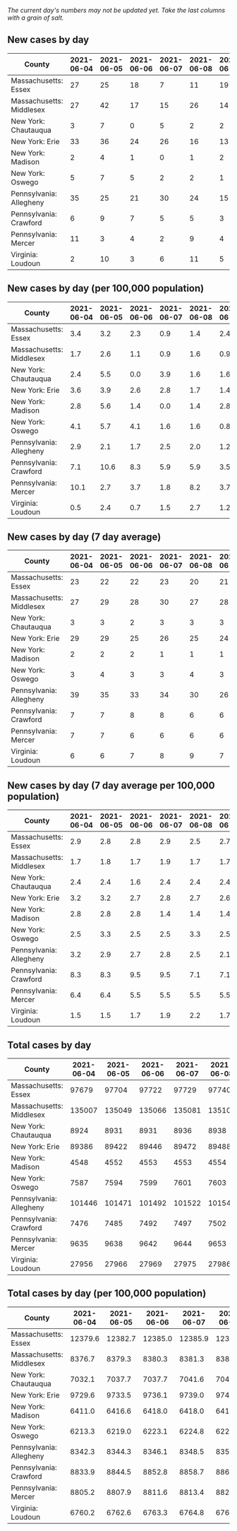 _The current day's numbers may not be updated yet. Take the last columns with a grain of salt._
## New cases by day

| County | 2021-06-04 | 2021-06-05 | 2021-06-06 | 2021-06-07 | 2021-06-08 | 2021-06-09 | 2021-06-10 |
| --- | --- | --- | --- | --- | --- | --- | --- |
| Massachusetts: Essex | 27 | 25 | 18 | 7 | 11 | 19 | 11 |
| Massachusetts: Middlesex | 27 | 42 | 17 | 15 | 26 | 14 | 15 |
| New York: Chautauqua | 3 | 7 | 0 | 5 | 2 | 2 | 5 |
| New York: Erie | 33 | 36 | 24 | 26 | 16 | 13 | 19 |
| New York: Madison | 2 | 4 | 1 | 0 | 1 | 2 | 4 |
| New York: Oswego | 5 | 7 | 5 | 2 | 2 | 1 | 3 |
| Pennsylvania: Allegheny | 35 | 25 | 21 | 30 | 24 | 15 | 44 |
| Pennsylvania: Crawford | 6 | 9 | 7 | 5 | 5 | 3 | 6 |
| Pennsylvania: Mercer | 11 | 3 | 4 | 2 | 9 | 4 | 6 |
| Virginia: Loudoun | 2 | 10 | 3 | 6 | 11 | 5 | 16 |

## New cases by day (per 100,000 population)

| County | 2021-06-04 | 2021-06-05 | 2021-06-06 | 2021-06-07 | 2021-06-08 | 2021-06-09 | 2021-06-10 |
| --- | --- | --- | --- | --- | --- | --- | --- |
| Massachusetts: Essex | 3.4 | 3.2 | 2.3 | 0.9 | 1.4 | 2.4 | 1.4 |
| Massachusetts: Middlesex | 1.7 | 2.6 | 1.1 | 0.9 | 1.6 | 0.9 | 0.9 |
| New York: Chautauqua | 2.4 | 5.5 | 0.0 | 3.9 | 1.6 | 1.6 | 3.9 |
| New York: Erie | 3.6 | 3.9 | 2.6 | 2.8 | 1.7 | 1.4 | 2.1 |
| New York: Madison | 2.8 | 5.6 | 1.4 | 0.0 | 1.4 | 2.8 | 5.6 |
| New York: Oswego | 4.1 | 5.7 | 4.1 | 1.6 | 1.6 | 0.8 | 2.5 |
| Pennsylvania: Allegheny | 2.9 | 2.1 | 1.7 | 2.5 | 2.0 | 1.2 | 3.6 |
| Pennsylvania: Crawford | 7.1 | 10.6 | 8.3 | 5.9 | 5.9 | 3.5 | 7.1 |
| Pennsylvania: Mercer | 10.1 | 2.7 | 3.7 | 1.8 | 8.2 | 3.7 | 5.5 |
| Virginia: Loudoun | 0.5 | 2.4 | 0.7 | 1.5 | 2.7 | 1.2 | 3.9 |

## New cases by day (7 day average)

| County | 2021-06-04 | 2021-06-05 | 2021-06-06 | 2021-06-07 | 2021-06-08 | 2021-06-09 | 2021-06-10 |
| --- | --- | --- | --- | --- | --- | --- | --- |
| Massachusetts: Essex | 23 | 22 | 22 | 23 | 20 | 21 | 17 |
| Massachusetts: Middlesex | 27 | 29 | 28 | 30 | 27 | 28 | 22 |
| New York: Chautauqua | 3 | 3 | 2 | 3 | 3 | 3 | 3 |
| New York: Erie | 29 | 29 | 25 | 26 | 25 | 24 | 24 |
| New York: Madison | 2 | 2 | 2 | 1 | 1 | 1 | 2 |
| New York: Oswego | 3 | 4 | 3 | 3 | 4 | 3 | 4 |
| Pennsylvania: Allegheny | 39 | 35 | 33 | 34 | 30 | 26 | 28 |
| Pennsylvania: Crawford | 7 | 7 | 8 | 8 | 6 | 6 | 6 |
| Pennsylvania: Mercer | 7 | 7 | 6 | 6 | 6 | 6 | 6 |
| Virginia: Loudoun | 6 | 6 | 7 | 8 | 9 | 7 | 8 |

## New cases by day (7 day average per 100,000 population)

| County | 2021-06-04 | 2021-06-05 | 2021-06-06 | 2021-06-07 | 2021-06-08 | 2021-06-09 | 2021-06-10 |
| --- | --- | --- | --- | --- | --- | --- | --- |
| Massachusetts: Essex | 2.9 | 2.8 | 2.8 | 2.9 | 2.5 | 2.7 | 2.2 |
| Massachusetts: Middlesex | 1.7 | 1.8 | 1.7 | 1.9 | 1.7 | 1.7 | 1.4 |
| New York: Chautauqua | 2.4 | 2.4 | 1.6 | 2.4 | 2.4 | 2.4 | 2.4 |
| New York: Erie | 3.2 | 3.2 | 2.7 | 2.8 | 2.7 | 2.6 | 2.6 |
| New York: Madison | 2.8 | 2.8 | 2.8 | 1.4 | 1.4 | 1.4 | 2.8 |
| New York: Oswego | 2.5 | 3.3 | 2.5 | 2.5 | 3.3 | 2.5 | 3.3 |
| Pennsylvania: Allegheny | 3.2 | 2.9 | 2.7 | 2.8 | 2.5 | 2.1 | 2.3 |
| Pennsylvania: Crawford | 8.3 | 8.3 | 9.5 | 9.5 | 7.1 | 7.1 | 7.1 |
| Pennsylvania: Mercer | 6.4 | 6.4 | 5.5 | 5.5 | 5.5 | 5.5 | 5.5 |
| Virginia: Loudoun | 1.5 | 1.5 | 1.7 | 1.9 | 2.2 | 1.7 | 1.9 |

## Total cases by day

| County | 2021-06-04 | 2021-06-05 | 2021-06-06 | 2021-06-07 | 2021-06-08 | 2021-06-09 | 2021-06-10 |
| --- | --- | --- | --- | --- | --- | --- | --- |
| Massachusetts: Essex | 97679 | 97704 | 97722 | 97729 | 97740 | 97759 | 97770 |
| Massachusetts: Middlesex | 135007 | 135049 | 135066 | 135081 | 135107 | 135121 | 135136 |
| New York: Chautauqua | 8924 | 8931 | 8931 | 8936 | 8938 | 8940 | 8945 |
| New York: Erie | 89386 | 89422 | 89446 | 89472 | 89488 | 89501 | 89520 |
| New York: Madison | 4548 | 4552 | 4553 | 4553 | 4554 | 4556 | 4560 |
| New York: Oswego | 7587 | 7594 | 7599 | 7601 | 7603 | 7604 | 7607 |
| Pennsylvania: Allegheny | 101446 | 101471 | 101492 | 101522 | 101546 | 101561 | 101605 |
| Pennsylvania: Crawford | 7476 | 7485 | 7492 | 7497 | 7502 | 7505 | 7511 |
| Pennsylvania: Mercer | 9635 | 9638 | 9642 | 9644 | 9653 | 9657 | 9663 |
| Virginia: Loudoun | 27956 | 27966 | 27969 | 27975 | 27986 | 27991 | 28007 |

## Total cases by day (per 100,000 population)

| County | 2021-06-04 | 2021-06-05 | 2021-06-06 | 2021-06-07 | 2021-06-08 | 2021-06-09 | 2021-06-10 |
| --- | --- | --- | --- | --- | --- | --- | --- |
| Massachusetts: Essex | 12379.6 | 12382.7 | 12385.0 | 12385.9 | 12387.3 | 12389.7 | 12391.1 |
| Massachusetts: Middlesex | 8376.7 | 8379.3 | 8380.3 | 8381.3 | 8382.9 | 8383.8 | 8384.7 |
| New York: Chautauqua | 7032.1 | 7037.7 | 7037.7 | 7041.6 | 7043.2 | 7044.8 | 7048.7 |
| New York: Erie | 9729.6 | 9733.5 | 9736.1 | 9739.0 | 9740.7 | 9742.1 | 9744.2 |
| New York: Madison | 6411.0 | 6416.6 | 6418.0 | 6418.0 | 6419.4 | 6422.2 | 6427.9 |
| New York: Oswego | 6213.3 | 6219.0 | 6223.1 | 6224.8 | 6226.4 | 6227.2 | 6229.7 |
| Pennsylvania: Allegheny | 8342.3 | 8344.3 | 8346.1 | 8348.5 | 8350.5 | 8351.7 | 8355.4 |
| Pennsylvania: Crawford | 8833.9 | 8844.5 | 8852.8 | 8858.7 | 8864.6 | 8868.1 | 8875.2 |
| Pennsylvania: Mercer | 8805.2 | 8807.9 | 8811.6 | 8813.4 | 8821.6 | 8825.3 | 8830.8 |
| Virginia: Loudoun | 6760.2 | 6762.6 | 6763.3 | 6764.8 | 6767.4 | 6768.6 | 6772.5 |
